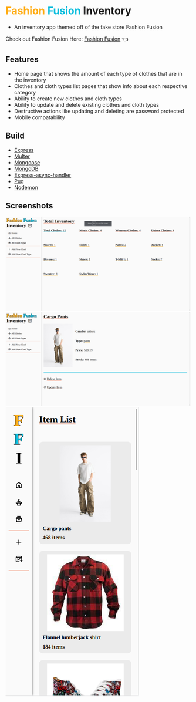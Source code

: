 # <span style='color: rgb(255, 173, 22)'>Fashion</span> <span style='color: rgb(8, 189, 221);'>Fusion</span> Inventory

- An inventory app themed off of the fake store Fashion Fusion

Check out Fashion Fusion Here: [Fashion Fusion](https://babysparta.github.io/shopping-cart/) :point_left:

## Features

- Home page that shows the amount of each type of clothes that are in the inventory
- Clothes and cloth types list pages that show info about each respective category
- Ability to create new clothes and cloth types
- Ability to update and delete existing clothes and cloth types
- Destructive actions like updating and deleting are password protected
- Mobile compatability

## Build

- [Express](https://expressjs.com/)
- [Multer](https://www.npmjs.com/package/multer)
- [Mongoose](https://mongoosejs.com/docs/)
- [MongoDB](https://www.mongodb.com/)
- [Express-async-handler](https://www.npmjs.com/package/express-async-handler)
- [Pug](https://pugjs.org/api/getting-started.html)
- [Nodemon](https://www.npmjs.com/package/nodemon)

## Screenshots

![Home Page](public/images/HomePage.png)
![Item Detail Page](public/images/ItemDetail.png)
![Mobile View](public/images/MobileView.png)
